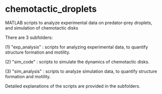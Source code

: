 # chemotactic_droplets
MATLAB scripts to analyze experimental data on predator-prey droplets, and simulation of chemotactic disks

There are 3 subfolders: 

(1) "exp_analysis" : scripts for analyzing experimental data, to quantify structure formation and motility. 

(2) "sim_code"     : scripts to simulate the dynamics of chemotactic disks. 

(3) "sim_analysis" : scripts to analyze simulation data, to quantify structure formation and motility.

Detailed explanations of the scripts are provided in the subfolders.
